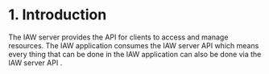 # 1. Introduction

The IAW server provides the API for clients to access and manage resources. The IAW application consumes the IAW server
API which means every thing that can be done in the IAW application can also be done via the IAW server API .
